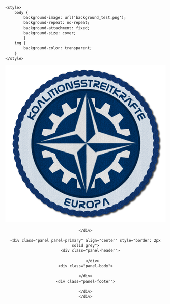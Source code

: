 <html>
<head>
	<meta charset='utf-8' />
	<meta name='viewport' content='width=device-width, user-scalable=no' />
	<title>KSE</title>
	
	<style>
		body {
  			background-image: url('background_test.png');
  			background-repeat: no-repeat;
  			background-attachment: fixed;
  			background-size: cover;
			}
		img { 
  			background-color: transparent;
		}
	</style>
</head>
<body>
	<div align="center">
		<img src="label_kse.png" alt="Label KSE"/>

	</div>
	  
	<div class="panel panel-primary" align="center" style="border: 2px solid grey">
        <div class="panel-header">
        
    	  </div>
	<div class="panel-body">
	 
	</div>
	<div class="panel-footer">
	
	</div>
	</div>
</body>


</html>